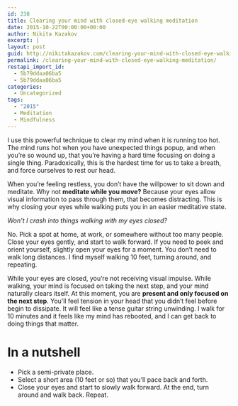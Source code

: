 ```yaml
---
id: 238
title: Clearing your mind with closed-eye walking meditation
date: 2015-10-22T00:00:00+00:00
author: Nikita Kazakov
excerpt: |
layout: post
guid: http://nikitakazakov.com/clearing-your-mind-with-closed-eye-walking-meditation/
permalink: /clearing-your-mind-with-closed-eye-walking-meditation/
restapi_import_id:
  - 5b79ddaa06ba5
  - 5b79ddaa06ba5
categories:
  - Uncategorized
tags:
  - "2015"
  - Meditation
  - Mindfulness
---
```


I use this powerful technique to clear my mind when it is running too hot. The mind runs hot when you have unexpected things popup, and when you’re so wound up, that you’re having a hard time focusing on doing a single thing. Paradoxically, this is the hardest time for us to take a breath, and force ourselves to rest our head.

When you’re feeling restless, you don’t have the willpower to sit down and meditate. Why not **meditate while you move?** Because your eyes allow visual information to pass through them, that becomes distracting. This is why closing your eyes while walking puts you in an easier meditative state.

_Won’t I crash into things walking with my eyes closed?_

No. Pick a spot at home, at work, or somewhere without too many people. Close your eyes gently, and start to walk forward. If you need to peek and orient yourself, slightly open your eyes for a moment. You don’t need to walk long distances. I find myself walking 10 feet, turning around, and repeating.

While your eyes are closed, you’re not receiving visual impulse. While walking, your mind is focused on taking the next step, and your mind naturally clears itself. At this moment, you are **present and only focused on the next step**. You’ll feel tension in your head that you didn’t feel before begin to dissipate. It will feel like a tense guitar string unwinding. I walk for 10 minutes and it feels like my mind has rebooted, and I can get back to doing things that matter.

# In a nutshell

  * Pick a semi-private place.
  * Select a short area (10 feet or so) that you’ll pace back and forth.
  * Close your eyes and start to slowly walk forward. At the end, turn around and walk back. Repeat.